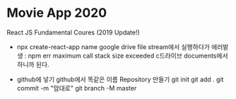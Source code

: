 # Movie App 2020

React JS Fundamental Coures (2019 Update!)

- npx create-react-app name
  google drive file stream에서 실행하다가
  에러발생 : npm err maximum call stack size exceeded
  c드라이브 documents에서 하니까 된다.

- github에 넣기
  github에서 똑같은 이름 Repository 만들기
  git init
  git add .
  git commit -m "맘대로"
  git branch -M master
